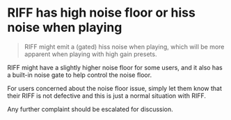 # RIFF has high noise floor or hiss noise when playing
> RIFF might emit a (gated) hiss noise when playing, which will be more apparent when playing with high gain presets.

RIFF might have a slightly higher noise floor for some users, and it also has a built-in noise gate to help control the noise floor.

For users concerned about the noise floor issue, simply let them know that their RIFF is not defective and this is just a normal situation with RIFF. 

Any further complaint should be escalated for discussion.
